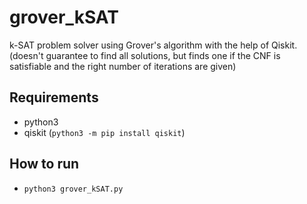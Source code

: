 # grover_kSAT
k-SAT problem solver using Grover's algorithm with the help of Qiskit. (doesn't guarantee to find all solutions, but finds one if the CNF is satisfiable and the right number of iterations are given)

## Requirements
- python3
- qiskit (`python3 -m pip install qiskit`)

## How to run
- `python3 grover_kSAT.py`
